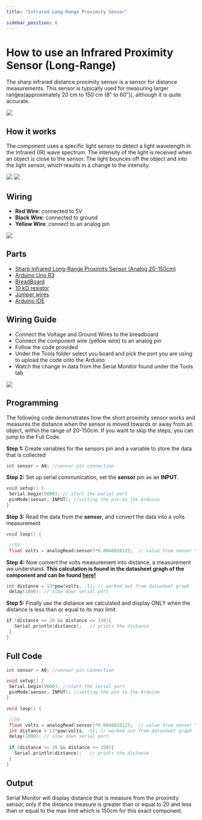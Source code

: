 ```yaml
---
title: "Infrared Long-Range Proximity Sensor"

sidebar_position: 6
---
```


# How to use an Infrared Proximity Sensor (Long-Range)

The sharp infrared distance proximity sensor is a sensor for distance measurements. This sensor is typically used for measuring larger ranges(approximately 20 cm to 150 cm (8″ to 60″)), although it is quite accurate. 

![](/img/docs/product_guide/0350(1).jpg)

## How it works
The component uses a specific light sensor to detect a light wavelength in the Infrared (IR) wave spectrum. The intensity of the light is received when an object is close to the sensor. The light bounces off the object and into the light sensor, which results in a change to the intensity.

![](/img/docs/product_guide/0350(2).jpg) ![](/img/docs/product_guide/0350(3).jpg)

## Wiring

* **Red Wire**: connected to 5V
* **Black Wire**: connected to ground 
* **Yellow Wire**: connect to an analog pin


![](/img/docs/product_guide/0350(5).jpg) 

## Parts
* [Sharp Infrared Long-Range Proximity Sensor (Analog 20-150cm)](https://www.canadarobotix.com/products/350)
* [Arduino Uno R3](https://www.canadarobotix.com/products/60)
* [BreadBoard](https://www.canadarobotix.com/products/223)
* [10 kΩ resistor](https://www.canadarobotix.com/products/1765)
* [Jumper wires](https://www.canadarobotix.com/products/922)
* [Arduino IDE](https://www.arduino.cc/en/software)


## Wiring Guide 

* Connect the Voltage and Ground Wires to the breadboard
* Connect the component wire (yellow wire) to an analog pin
* Follow the code provided
* Under the Tools folder select you board and pick the port you are using to upload the code onto the Arduino
* Watch the change in data from the Serial Monitor found under the Tools tab



![](/img/docs/product_guide/0350(4).jpg)

## Programming
<!-- ![](/img/docs/product_guide/2290(4).jpg) -->

The following code demonstrates how the short proximity sensor works and measures the distance when the sensor is moved
towards or away from an object, within the range of 20-150cm. If you want to skip the steps, you can jump to the Full Code. 

**Step 1:** Create variables for the sensors pin and a variable to store the data that is collected 

```c
int sensor = A0; //sensor pin connection
```

**Step 2:** Set up serial communication, set the **sensor** pin as an **INPUT**. 

```c
void setup() {
 Serial.begin(9600); // start the serial port
 pinMode(sensor, INPUT); //setting the pin to the Arduino
}
```

**Step 3:** Read the data from the **sensor**, and convert the data into a volts measurement

```c
void loop() {

 //5V
 float volts = analogRead(sensor)*0.0048828125;  // value from sensor * (5/1024)
```

**Step 4:** Now convert the volts measurement into distance, a measurement we understand.
**This calculation is found in the datasheet gragh of the component and can be found [here!](https://cdn.shopify.com/s/files/1/0015/7571/4865/files/datasheet_gp2y0a02yk_e.pdf?292)**
```c
int distance = 13*pow(volts, -1); // worked out from datasheet graph
 delay(1000); // slow down serial port 
```

**Step 5:** Finally use the distance we calculated and display ONLY when the distance is less than or equal to its max limit.
```c
if (distance >= 20 && distance <= 150){
   Serial.println(distance);   // prints the distance
 }
}
```

## Full Code

```c
int sensor = A0; //sensor pin connection

void setup() {
 Serial.begin(9600); //start the serial port
 pinMode(sensor, INPUT); //setting the pin to the Arduino
}

void loop() {

 //5V
 float volts = analogRead(sensor)*0.0048828125;  // value from sensor * (5/1024)
 int distance = 13*pow(volts, -1); // worked out from datasheet graph
 delay(1000); // slow down serial port 
 
 if (distance >= 20 && distance <= 150){
   Serial.println(distance);   // prints the distance
 }
}
```

## Output
Serial Monitor will display distance that is measure from the proximity sensor, only if the distance measure is greater than or equal to 20 and less than or equal to the max limit which is 150cm for this exact component.

<!-- ![](/img/docs/product_guide/1072_01.gif)
![](/img/docs/product_guide/1072_04.png) -->